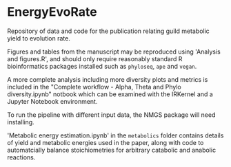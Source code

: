 # EnergyEvoRate
Repository of data and code for the publication relating guild metabolic yield to evolution rate.

Figures and tables from the manuscript may be reproduced using 'Analysis and figures.R', and should only require reasonably standard R bioinformatics packages installed such as `phyloseq`, `ape` and `vegan`. 

A more complete analysis including more diversity plots and metrics is included in the "Complete workflow - Alpha, Theta and Phylo diversity.ipynb" notbook which can be examined with the IRKernel and a Jupyter Notebook environment.

To run the pipeline with different input data, the NMGS package will need installing.

'Metabolic energy estimation.ipynb' in the `metabolics` folder contains details of yield and metabolic energies used in the paper, along with code to automatcially balance stoichiometries for arbitrary catabolic and anabolic reactions.


